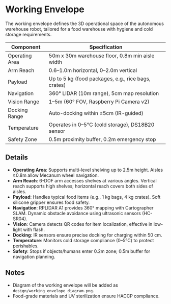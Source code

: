 # Working Envelope

The working envelope defines the 3D operational space of the autonomous warehouse robot, tailored for a food warehouse with hygiene and cold storage requirements.

| Component       | Specification                              |
|----------------|--------------------------------------------|
| Operating Area  | 50m x 30m warehouse floor, 0.8m min aisle width |
| Arm Reach       | 0.6–1.0m horizontal, 0–2.0m vertical       |
| Payload         | Up to 5 kg (food packages, e.g., rice bags, crates) |
| Navigation      | 360° LIDAR (10m range), 5cm map resolution |
| Vision Range    | 1–5m (60° FOV, Raspberry Pi Camera v2)     |
| Docking Range   | Auto-docking within ±5cm (IR-guided)       |
| Temperature     | Operates in 0–5°C (cold storage), DS18B20 sensor |
| Safety Zone     | 0.5m proximity buffer, 0.2m emergency stop |

## Details
- **Operating Area**: Supports multi-level shelving up to 2.5m height. Aisles ≥0.8m allow Mecanum wheel navigation.
- **Arm Reach**: 6-DOF arm accesses shelves at various angles. Vertical reach supports high shelves; horizontal reach covers both sides of aisles.
- **Payload**: Handles typical food items (e.g., 1 kg bags, 4 kg crates). Soft silicone gripper ensures food safety.
- **Navigation**: RPLIDAR A1 provides 360° mapping with Cartographer SLAM. Dynamic obstacle avoidance using ultrasonic sensors (HC-SR04).
- **Vision**: Camera detects QR codes for item localization, effective in low-light with flash.
- **Docking**: IR sensors ensure precise docking for charging within 50 cm.
- **Temperature**: Monitors cold storage compliance (0–5°C) to protect perishables.
- **Safety**: Stops if objects/humans enter 0.2m zone; 0.5m buffer for navigation planning.

## Notes
- Diagram of the working envelope will be added as `design/working_envelope_diagram.png`.
- Food-grade materials and UV sterilization ensure HACCP compliance.
